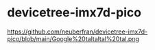 # devicetree-imx7d-pico
https://github.com/neuberfran/devicetree-imx7d-pico/blob/main/Google%20taltaltal%20tal.png
